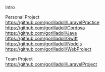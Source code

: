 Intro

Personal Project<br/>
https://github.com/gorilladoll/LaravelPractice<br/>
https://github.com/gorilladoll/Cordova<br/>
https://github.com/gorilladoll/Java<br/>
https://github.com/gorilladoll/Swift<br/>
https://github.com/gorilladoll/Nodejs<br/>
https://github.com/gorilladoll/WebProject<br/>

Team Project<br/>
https://github.com/gorilladoll/LaravelProject<br/>

